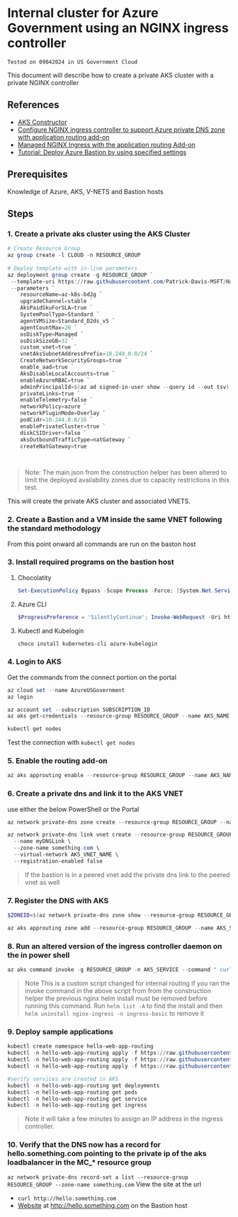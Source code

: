 # Internal cluster for Azure Government using an NGINX ingress controller
`Tested on 09042024 in US Government Cloud`

This document will describe how to create a private AKS cluster with a private NGINX controller

## References
* [AKS Constructor](https://azure.github.io/AKS-Construction/)
* [Configure NGINX ingress controller to support Azure private DNS zone with application routing add-on](https://learn.microsoft.com/en-us/azure/aks/create-nginx-ingress-private-controller)
* [Managed NGINX Ingress with the application routing Add-on](https://learn.microsoft.com/en-us/azure/aks/app-routing)
* [Tutorial: Deploy Azure Bastion by using specified settings](https://learn.microsoft.com/en-us/azure/bastion/tutorial-create-host-portal)


## Prerequisites 
Knowledge of Azure, AKS, V-NETS and Bastion hosts 

## Steps
### 1. Create a private aks cluster using the AKS Cluster
```powershell
# Create Resource Group
az group create -l CLOUD -n RESOURCE_GROUP
 
# Deploy template with in-line parameters
az deployment group create -g RESOURCE_GROUP `
 --template-uri https://raw.githubusercontent.com/Patrick-Davis-MSFT/Hackathons2023/main/aks-internal/main.json ` 
 --parameters `
    resourceName=az-k8s-bd2g `
    upgradeChannel=stable `
    AksPaidSkuForSLA=true `
    SystemPoolType=Standard `
    agentVMSize=Standard_D2ds_v5 `
    agentCountMax=20 `
    osDiskType=Managed `
    osDiskSizeGB=32 `
    custom_vnet=true `
    vnetAksSubnetAddressPrefix=10.240.0.0/24 `
    CreateNetworkSecurityGroups=true `
    enable_aad=true `
    AksDisableLocalAccounts=true `
    enableAzureRBAC=true `
    adminPrincipalId=$(az ad signed-in-user show --query id --out tsv) `
    privateLinks=true `
    enableTelemetry=false `
    networkPolicy=azure `
    networkPluginMode=Overlay `
    podCidr=10.244.0.0/16 `
    enablePrivateCluster=true `
    diskCSIDriver=false `
    aksOutboundTrafficType=natGateway `
    createNatGateway=true

 
```

>Note: The main.json from the construction helper has been altered to limit the deployed availability zones due to capacity restrictions in this test. 

This will create the private AKS cluster and associated VNETS. 

### 2. Create a Bastion and a VM inside the same VNET following the standard methodology
From this point onward all commands are run on the baston host

### 3. Install required programs on the bastion host

1. Chocolatity 
    ```powershell
    Set-ExecutionPolicy Bypass -Scope Process -Force; [System.Net.ServicePointManager]::SecurityProtocol = [System.Net.ServicePointManager]::SecurityProtocol -bor 3072; iex ((New-Object System.Net.WebClient).DownloadString('https://community.chocolatey.org/install.ps1'))
    ```
2. Azure CLI
    ```powershell
    $ProgressPreference = 'SilentlyContinue'; Invoke-WebRequest -Uri https://aka.ms/installazurecliwindows -OutFile .\AzureCLI.msi; Start-Process msiexec.exe -Wait -ArgumentList '/I AzureCLI.msi /quiet'; Remove-Item .\AzureCLI.msi
    ```
3. Kubectl and Kubelogin
    ```powershell
    choco install kubernetes-cli azure-kubelogin
    ```

### 4. Login to AKS
Get the commands from the connect portion on the portal
```powershell
az cloud set --name AzureUSGovernment
az login

az account set --subscription SUBSCRIPTION_ID
az aks get-credentials --resource-group RESOURCE_GROUP --name AKS_NAME

kubectl get nodes

```

Test the connection with `kubectl get nodes`

### 5. Enable the routing add-on
```powershell
az aks approuting enable --resource-group RESOURCE_GROUP --name AKS_NAME
```
### 6. Create a private dns and link it to the AKS VNET

use either the below PowerShell or the Portal

```powershell
az network private-dns zone create --resource-group RESOURCE_GROUP --name something.com

az network private-dns link vnet create --resource-group RESOURCE_GROUP \
  --name myDNSLink \
  --zone-name something.com \
  --virtual-network AKS_VNET_NAME \
  --registration-enabled false
``` 
> If the bastion is in a peered vnet add the private dns link to the peered vnet as well

### 7. Register the DNS with AKS 
```powershell
$ZONEID=$(az network private-dns zone show --resource-group RESOURCE_GROUP --name something.com --query "id" --output tsv)

az aks approuting zone add --resource-group RESOURCE_GROUP --name AKS_SERVICE --ids=$ZONEID --attach-zones

```

### 8. Run an altered version of the ingress controller daemon on the in power shell


```powershell
az aks command invoke -g RESOURCE_GROUP -n AKS_SERVICE --command " curl -v -sL https://raw.githubusercontent.com/Patrick-Davis-MSFT/Hackathons2023/main/aks-internal/ingressPost.sh | bash -s -- -r https://github.com/Azure/AKS-Construction/releases/download/0.10.7 -p ingress=nginx -p ingressEveryNode=true 2>&1 | tee /tmp/deploy.log "
```

> Note This is a custom script changed for internal routing if you ran the invoke command in the above script from from the construction helper the previous nginx helm install must be removed before running this command. Run `helm list -A` to find the install and then `helm uninstall nginx-ingress -n ingress-basic` to remove it

### 9. Deploy sample applications 

```powershell
kubectl create namespace hello-web-app-routing
kubectl -n hello-web-app-routing apply -f https://raw.githubusercontent.com/Patrick-Davis-MSFT/Hackathons2023/main/aks-internal/deployment.yaml
kubectl -n hello-web-app-routing apply -f https://raw.githubusercontent.com/Patrick-Davis-MSFT/Hackathons2023/main/aks-internal/service.yaml
kubectl -n hello-web-app-routing apply -f https://raw.githubusercontent.com/Patrick-Davis-MSFT/Hackathons2023/main/aks-internal/ingress.yaml

#verify services are created in AKS 
kubectl -n hello-web-app-routing get deployments
kubectl -n hello-web-app-routing get pods 
kubectl -n hello-web-app-routing get service
kubectl -n hello-web-app-routing get ingress
```
> Note it will take a few minutes to assign an IP address in the ingress controller. 

### 10. Verify that the DNS now has a record for hello.something.com pointing to the private ip of the aks loadbalancer in the MC_* resource group

`az network private-dns record-set a list --resource-group RESOURCE_GROUP --zone-name something.com`
View the site at the url
* `curl http://hello.something.com`
* [Website](http://hello.something.com) at http://hello.something.com on the Bastion host